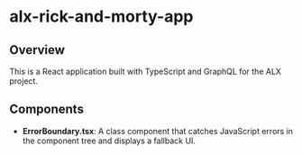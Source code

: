 # alx-rick-and-morty-app

## Overview
This is a React application built with TypeScript and GraphQL for the ALX project.

## Components
- **ErrorBoundary.tsx**: A class component that catches JavaScript errors in the component tree and displays a fallback UI.
